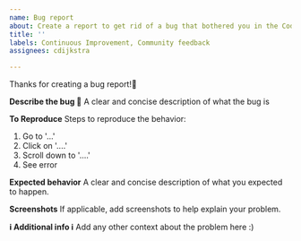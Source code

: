 ```yaml
---
name: Bug report
about: Create a report to get rid of a bug that bothered you in the CodeToCloud workshop
title: ''
labels: Continuous Improvement, Community feedback
assignees: cdijkstra

---
```


Thanks for creating a bug report!🐛

**Describe the bug 🧐**
A clear and concise description of what the bug is

**To Reproduce**
Steps to reproduce the behavior:
1. Go to '...'
2. Click on '....'
3. Scroll down to '....'
4. See error

**Expected behavior**
A clear and concise description of what you expected to happen.

**Screenshots**
If applicable, add screenshots to help explain your problem.

**ℹ️ Additional info ℹ️**
Add any other context about the problem here :)
